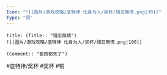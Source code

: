 ```yaml
---
Icon: "![[图片/游戏攻略/底特律 化身为人/奖杯/殘忍無情.png|30]]"
Type: "铜"
---
```

```ad-common-bronze-trophy
title: (Title:: "殘忍無情")
![[图片/游戏攻略/底特律 化身为人/奖杯/殘忍無情.png|100]]

(Comment:: "崔西都死了")
```

#底特律/奖杯 #奖杯 #铜
